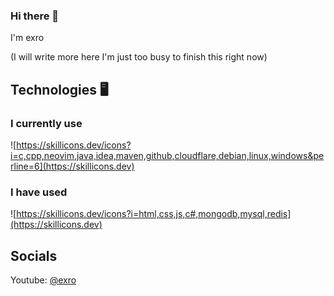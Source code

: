 ### Hi there 👋
I'm exro

(I will write more here I'm just too busy to finish this right now)

## Technologies 🖥️

### I currently use
![https://skillicons.dev/icons?i=c,cpp,neovim,java,idea,maven,github,cloudflare,debian,linux,windows&perline=6](https://skillicons.dev)

### I have used
![https://skillicons.dev/icons?i=html,css,js,c#,mongodb,mysql,redis](https://skillicons.dev)

## Socials

Youtube: [@exro](https://youtube.com/@exro)
